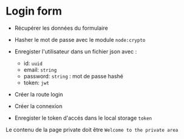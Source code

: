 # Login form

- Récupérer les données du formulaire
- Hasher le mot de passe avec le module `node:crypto`
- Enregister l'utilisateur dans un fichier json avec :
  - id: `uuid`
  - email: `string`
  - password: `string` : mot de passe hashé
  - token:  `jwt`

- Créer la route login
- Créer la connexion
- Enregister le token d'accés dans le local storage `token`

Le contenu de la page private doit être `Welcome to the private area` 